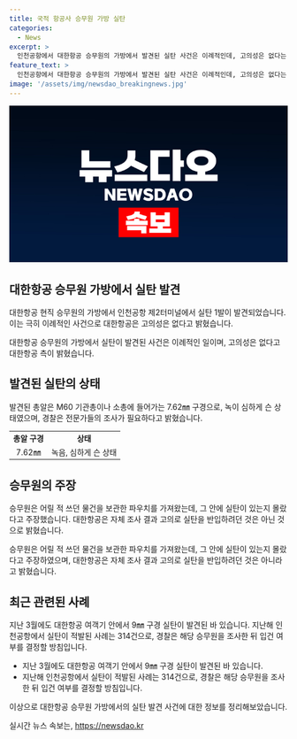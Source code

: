 ```yaml
---
title: 국적 항공사 승무원 가방 실탄
categories:
  - News
excerpt: >
  인천공항에서 대한항공 승무원의 가방에서 발견된 실탄 사건은 이례적인데, 고의성은 없다는 결론이 대한항공의 자체 조사 결과입니다. 발견된 총알은 M60 기관총이나 소총에 사용되는 것으로, 승무원은 과거 사용했던 파우치에 있었으나 인지하지 못했다고 전해졌습니다. 이번 재미사건은 코로나19 이후 실탄 적발 건수의 증가 추세와 연관되어 경찰은 승무원을 조사한 뒤 입건 여부를 결정할 예정입니다. (150자)
feature_text: >
  인천공항에서 대한항공 승무원의 가방에서 발견된 실탄 사건은 이례적인데, 고의성은 없다는 결론이 대한항공의 자체 조사 결과입니다. 발견된 총알은 M60 기관총이나 소총에 사용되는 것으로, 승무원은 과거 사용했던 파우치에 있었으나 인지하지 못했다고 전해졌습니다. 이번 재미사건은 코로나19 이후 실탄 적발 건수의 증가 추세와 연관되어 경찰은 승무원을 조사한 뒤 입건 여부를 결정할 예정입니다. (150자)
image: '/assets/img/newsdao_breakingnews.jpg'
---
```


<p><img src="/assets/img/newsdao_breakingnews.jpg" alt="ontimetimes 속보" /></p>

<h2 data-ke-size="size26">대한항공 승무원 가방에서 실탄 발견</h2>

<p>대한항공 현직 승무원의 가방에서 인천공항 제2터미널에서 실탄 1발이 발견되었습니다. 이는 극히 이례적인 사건으로 대한항공은 고의성은 없다고 밝혔습니다.</p>

<p data-ke-size="size16">대한항공 승무원의 가방에서 실탄이 발견된 사건은 이례적인 일이며, 고의성은 없다고 대한항공 측이 밝혔습니다.</p>

<h2 data-ke-size="size26">발견된 실탄의 상태</h2>

<p>발견된 총알은 M60 기관총이나 소총에 들어가는 7.62㎜ 구경으로, 녹이 심하게 슨 상태였으며, 경찰은 전문가들의 조사가 필요하다고 밝혔습니다.</p>

<table>
    <tr>
        <td style="text-align: center; height: 17px;"><b>총알 구경</b></td>
        <td style="text-align: center; height: 17px;"><b>상태</b></td>
    </tr>
    <tr>
        <td style="text-align: center; height: 17px;">7.62㎜</td>
        <td style="text-align: center; height: 17px;">녹음, 심하게 슨 상태</td>
    </tr>
</table>

<h2 data-ke-size="size26">승무원의 주장</h2>

<p>승무원은 어릴 적 쓰던 물건을 보관한 파우치를 가져왔는데, 그 안에 실탄이 있는지 몰랐다고 주장했습니다. 대한항공은 자체 조사 결과 고의로 실탄을 반입하려던 것은 아닌 것으로 밝혔습니다.</p>

<p data-ke-size="size16">승무원은 어릴 적 쓰던 물건을 보관한 파우치를 가져왔는데, 그 안에 실탄이 있는지 몰랐다고 주장하였으며, 대한항공은 자체 조사 결과 고의로 실탄을 반입하려던 것은 아니라고 밝혔습니다.</p>

<h2 data-ke-size="size26">최근 관련된 사례</h2>

<p>지난 3월에도 대한항공 여객기 안에서 9㎜ 구경 실탄이 발견된 바 있습니다. 지난해 인천공항에서 실탄이 적발된 사례는 314건으로, 경찰은 해당 승무원을 조사한 뒤 입건 여부를 결정할 방침입니다.</p>

<ul>
    <li>지난 3월에도 대한항공 여객기 안에서 9㎜ 구경 실탄이 발견된 바 있습니다.</li>
    <li>지난해 인천공항에서 실탄이 적발된 사례는 314건으로, 경찰은 해당 승무원을 조사한 뒤 입건 여부를 결정할 방침입니다.</li>
</ul>

<p>이상으로 대한항공 승무원 가방에서의 실탄 발견 사건에 대한 정보를 정리해보았습니다.</p>
실시간 뉴스 속보는, <a href="https://newsdao.kr" rel="dofollow">https://newsdao.kr</a>


